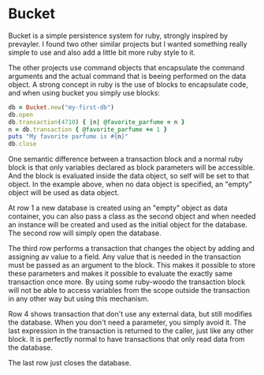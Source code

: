Bucket
======

Bucket is a simple persistence system for ruby, strongly inspired by prevayler. I found two other
similar projects but I wanted something really simple to use and also add a little bit more ruby
style to it.

The other projects use command objects that encapsulate the command arguments and the actual
command that is beeing performed on the data object. A strong concept in ruby is the use of blocks
to encapsulate code, and when using bucket you simply use blocks:

```ruby
db = Bucket.new("my-first-db")
db.open
db.transaction(4710) { |n| @favorite_parfume = n }
n = db.transaction { @favorite_parfume += 1 }
puts "My favorite parfume is #{n}"
db.close
```

One semantic difference between a transaction block and a normal ruby block is that only variables declared as block parameters will be accessible. And the block is evaluated inside the data object, so self will be set to that object. In the example above, when no data object is specified, an "empty" object will be used as data object.

At row 1 a new database is created using an "empty" object as data container, you can also pass a
class as the second object and when needed an instance will be created and used as the initial
object for the database. The second row will simply open the database.

The third row performs a transaction that changes the object by adding and assigning av value to 
a field. Any value that is needed in the transaction must be passed as an argument to the block.
This makes it possible to store these parameters and makes it possible to evaluate the exactly
same transaction once more. By using some ruby-woodo the transaction block will not be able to
access variables from the scope outside the transaction in any other way but using this mechanism.

Row 4 shows transaction that don't use any external data, but still modifies the database. When you 
don't need a parameter, you simply avoid it. The last expression in the transaction is returned 
to the caller, just like any other block. It is perfectly normal to have transactions that only
read data from the database.

The last row just closes the database.
